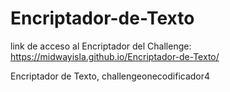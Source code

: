 # Encriptador-de-Texto

link de acceso al Encriptador del Challenge: https://midwayisla.github.io/Encriptador-de-Texto/

Encriptador de Texto, challengeonecodificador4
